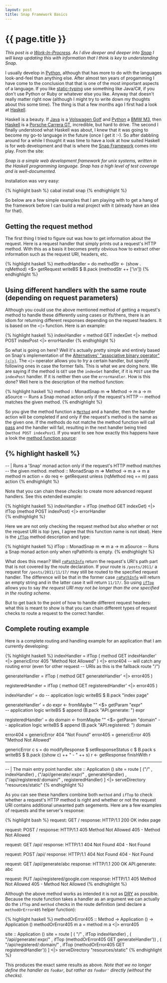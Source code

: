 ```yaml
---
layout: post
title: Snap Framework Basics
---
```


{{ page.title }}
================

*This post is a [Work-In-Procress](http://en.wikipedia.org/wiki/Work_in_process). As I dive deeper and deeper into [Snap](http://snapframework.com/) I will keep updating this with information that I think is key to understanding Snap.*

I usually develop in [Python](http://python.org/), although that has more to do with the languages look-and-feel than anything else. After almost ten years of progamming I have come to the conclusion that that is one of the most important aspects of a language. If you like [static-typing](http://en.wikipedia.org/wiki/Type_system#Static_typing) use something like Java/C#, if you don't use Python or Ruby or whatever else you like. Anyway that doesn't really matter right now (although I might try to write down my thoughts about this some time). The thing is that a few months ago I first had a look at [Haskell](http://haskell.org>).

Haskell is a beauty. If [Java](http://www.oracle.com/technetwork/java/index.html) is a [Volswagen Golf](http://en.wikipedia.org/wiki/Volkswagen_Golf) and [Python](http://python.org/) a [BMW M3](http://en.wikipedia.org/wiki/BMW_M3), then [Haskell](http://en.wikipedia.org/wiki/Haskell_(programming_language)) is a [Porsche Carrera GT](http://en.wikipedia.org/wiki/Porsche_Carrera_GT), incredible, but hard to drive. The second I finally understood what Haskell was about, I knew that it was going to become my go-to language in the future (once I get it :-). So after dabbling around for a while I thought it was time to have a look at how suited Haskell is for web development and that is where the [Snap Framework](http://snapframework.com/) comes into play. From the site:

*Snap is a simple web development framework for unix systems, written in the Haskell programming language. Snap has a high level of test coverage and is well-documented.*

Installation was very easy:

{% highlight bash %}
cabal install snap
{% endhighlight %}

So below are a few simple examples that I am playing with to get a hang of the framework before I can build a real project with it (already have an idea for that).

Getting the request method
--------------------------

The first thing I tried to figure out was how to get information about the request. Here is a request handler that simply prints out a request's HTTP method. With this as a basis it becomes pretty obvious how to extract other information such as the request URI, headers, etc.

{% highlight haskell %}
methodHandler = do
    methodStr <- (show . rqMethod) <$> getRequest
    writeBS $ B.pack (methodStr ++ ['\n'])
{% endhighlight %}
<br />

Using different handlers with the same route (depending on request parameters)
------------------------------------------------------------------------------

Although you could use the above mentioned method of getting a request's method to handle these differently using cases or ifs/thens, there is an idiom for returning different responses depending on the request headers. It is based on the `<|>` function. Here is an example:

{% highlight haskell %}
indexHandler =  method GET  indexGet
            <|> method POST indexPost
            <|> errorHandler
{% endhighlight %}

So what is going on here? Well it's actually pretty simple and entirely based on Snap's implementation of the [Alternatives' "associative binary operator" `(<|>)`](http://hackage.haskell.org/packages/archive/base/4.4.1.0/doc/html/Control-Applicative.html#v:-60--124--62-). The `<|>` operator allows you to *try* a certain handler, but specify following ones in case the former fails. This is what we are doing here. We are saying if the method is `GET` use the `indexGet` handler, if it is `POST` use the `indexPost` handler. If it is neither then use the `errorHandler`. How is this done? Well here is the description of the method function:

{% highlight haskell %}
    method :: MonadSnap m => Method -> m a -> m aSource
    -- Runs a Snap monad action only if the request's HTTP
    -- method matches the given method.
{% endhighlight %}

So you give the method function a [`Method`](http://hackage.haskell.org/packages/archive/snap-core/0.6.0.1/doc/html/Snap-Core.html#t:Method) and a handler, then the handler action will be completed if and only if the request's method is the same as the given one. If the methods do not matche the method function will call [pass](http://hackage.haskell.org/packages/archive/snap-core/0.6.0.1/doc/html/Snap-Core.html#v:pass) and the handler will fail, resulting in the next handler being tried (`method POST indexPost`). If you want to see how exactly this happens have a look the [method function source](http://hackage.haskell.org/packages/archive/snap-core/0.6.0.1/doc/html/src/Snap-Internal-Types.html#method):

{% highlight haskell %}
------------------------------------------------------------------------------
-- | Runs a 'Snap' monad action only if the request's HTTP method matches
-- the given method.
method :: MonadSnap m => Method -> m a -> m a
method m action = do
    req <- getRequest
    unless (rqMethod req == m) pass
    action
{% endhighlight %}

Note that you can chain these *checks* to create more advanced request handlers. See this extended example:

{% highlight haskell %}
indexHandler =  ifTop (method GET  indexGet) 
            <|> ifTop (method POST indexPost)
            <|> errorHandler  
{% endhighlight %}


Here we are not only checking the request method but also whether or not the request URI is *top* (yes, I agree that this function name is not ideal). Here is the [`ifTop`](http://hackage.haskell.org/packages/archive/snap-core/0.6.0.1/doc/html/Snap-Core.html#v:ifTop) method description and type:

{% highlight haskell %}
ifTop :: MonadSnap m => m a -> m aSource
-- Runs a Snap monad action only when rqPathInfo is empty.
{% endhighlight %}

What does this mean? Well [`rqPathInfo`](http://hackage.haskell.org/packages/archive/snap-core/0.1.2/doc/html/Snap-Types.html#v:rqPathInfo) return the request's URI's path part that is not covered by the route declaration. If your route is `/posts/2011/` a request for `/posts/2011/11/17/` may still be routed to the specified request handler. The difference will be that in the former case [`rqPathInfo`](http://hackage.haskell.org/packages/archive/snap-core/0.1.2/doc/html/Snap-Types.html#v:rqPathInfo) will return an empty string and in the latter case it will return `11/17/`. So using [`ifTop`](http://hackage.haskell.org/packages/archive/snap-core/0.6.0.1/doc/html/Snap-Core.html#v:ifTop) allows you to say *the request URI may not be longer than the one specified in the routing scheme*.

But to get back to the point of how to handle different request headers: what this is meant to show is that you can chain different types of request checks to route a request to the correct handler.

Complete routing example
------------------------

Here is a complete routing and handling example for an application that I am currently developing:

{% highlight haskell %}
indexHandler = ifTop ( method GET  indexHandler'
                   <|> genericError 405 "Method Not Allowed"
               )
           <|> error404 -- will catch any routing error (even for other request
                         -- URIs as this is the fallback route "/")

generateHandler = ifTop ( method GET generateHandler'
                      <|> error405
                  )
                  
registeredHandler = ifTop ( method GET registeredHandler'
                        <|> error405
                    )

indexHandler' = do
  -- application logic
  writeBS $ B.pack "index page"

generateHandler'  = do
  expr <- fromMaybe "" <$> getParam "expr"\
  -- application logic
  writeBS $ append (B.pack "API.generate: ") expr

registeredHandler' = do
  domain <- fromMaybe "" <$> getParam "domain"
  -- application logic
  writeBS $ append (B.pack "API.registered: ") domain

error404 = genericError 404 "Not Found"
error405 = genericError 405 "Method Not Allowed"

genericError c s = do
  modifyResponse $ setResponseStatus c $ B.pack s
  writeBS $ B.pack ((show c) ++ " - " ++ s)
  r <- getResponse
  finishWith r

------------------------------------------------------------------------------
-- | The main entry point handler.
site :: Application ()
site = route [ ("/"                           , indexHandler)
             , ("/api/generate/:expr/"        , generateHandler)
             , ("/api/registered/:domain/"    , registeredHandler)
             ]
       <|> serveDirectory "resources/static"
{% endhighlight %}

As you can see these handlers combine both `method` and `ifTop` to check whether a request's HTTP method is right and whether or not the request URI contains additional unwanted path segements. Here are a few examples of requests and the server's response:

{% highlight bash %}
request:  GET /
response: HTTP/1.1 200 OK
          index page

request:  POST /
response: HTTP/1.1 405 Method Not Allowed
          405 - Method Not Allowed

request:  GET /api/
response: HTTP/1.1 404 Not Found
          404 - Not Found

request:  POST /api/
response: HTTP/1.1 404 Not Found
          404 - Not Found

request:  GET /api/generate/abc
response: HTTP/1.1 200 OK
          API.generate: abc

request:  PUT /api/registered/google.com
response: HTTP/1.1 405 Method Not Allowed
          405 - Method Not Allowed
{% endhighlight %}

Although the above method works as intended it is not as [DRY](http://en.wikipedia.org/wiki/Don't_repeat_yourself) as possible. Because the route function takes a handler as an argument we can actually do the `ifTop` and `method` checks in the route definition (and declare a `methodOrError405` helper function):

{% highlight haskell %}
methodOrError405 :: Method -> Application () -> Application ()
methodOrError405 m a = method m a
                   <|> error405

site :: Application ()
site = route [ (	"/" 
          , ifTop indexHandler)
             , (    "/api/generate/:expr/"
          , ifTop (methodOrError405 GET generateHandler'))
             , (	"/api/registered/:domain/"
          , ifTop (methodOrError405 GET registeredHandler'))
             ]
       <|> serveDirectory "resources/static"
{% endhighlight %}

This produces the exact same results as above. *Note that we no longer define the handler as `fooBar`, but rather as `fooBar'` directly (without the checks).*
